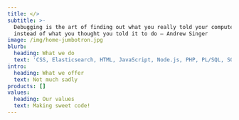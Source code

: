 ```yaml
---
title: </>
subtitle: >-
  Debugging is the art of finding out what you really told your computer to do
  instead of what you thought you told it to do — Andrew Singer
image: /img/home-jumbotron.jpg
blurb:
  heading: What we do
  text: 'CSS, Elasticsearch, HTML, JavaScript, Node.js, PHP, PL/SQL, SQL'
intro:
  heading: What we offer
  text: Not much sadly
products: []
values:
  heading: Our values
  text: Making sweet code!
---
```


